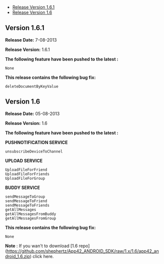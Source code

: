 * [Release Version 1.6.1](https://github.com/shephertz/App42_CSHARP_SDK/blob/master/Change%20Log.md#version-16)
* [Release Version 1.6](https://github.com/shephertz/App42_CSHARP_SDK/blob/master/Change%20Log.md#version-17)

## Version 1.6.1

**Release Date:** 7-08-2013

**Release Version:** 1.6.1

**The following feature have been pushed to the latest :**

```
None
```

**This release contains the following bug fix:**

```
deleteDocumentByKeyValue
```

## Version 1.6

**Release Date:** 05-08-2013

**Release Version:** 1.6

**The following feature have been pushed to the latest :**



**PUSHNOTIFICATION SERVICE**
```
unsubscribeDeviceToChannel
```

**UPLOAD SERVICE**

```
UploadFileForFriend
UploadFileForFriends
UploadFileForGroup
````


**BUDDY SERVICE**

```
sendMessageToGroup
sendMessageToFriend
sendMessageToFriends
getAllMessages
getAllMessagesFromBuddy
getAllMessagesFromGroup
```

**This release contains the following bug fix:**

```
None
```

**Note** : If you wan't to download [1.6 repo] (https://github.com/shephertz/App42_ANDROID_SDK/raw/1.x/1.6/app42_android_1.6.zip) click here.
